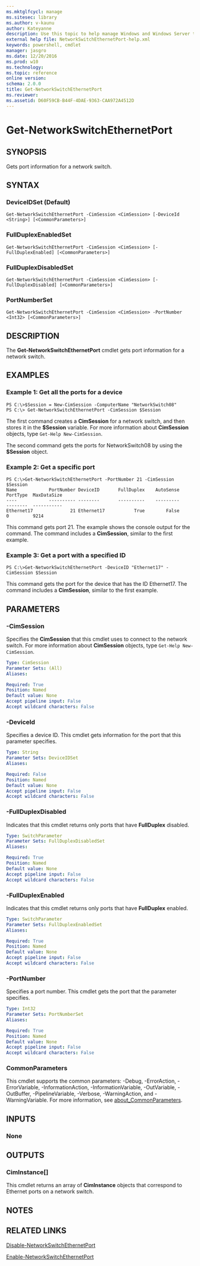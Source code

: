 ```yaml
---
ms.mktglfcycl: manage
ms.sitesec: library
ms.author: v-kaunu
author: Kateyanne
description: Use this topic to help manage Windows and Windows Server technologies with Windows PowerShell.
external help file: NetworkSwitchEthernetPort-help.xml
keywords: powershell, cmdlet
manager: jasgro
ms.date: 12/20/2016
ms.prod: w10
ms.technology: 
ms.topic: reference
online version: 
schema: 2.0.0
title: Get-NetworkSwitchEthernetPort
ms.reviewer:
ms.assetid: D60F59CB-B44F-4DAE-9363-CAA972A4512D
---
```


# Get-NetworkSwitchEthernetPort

## SYNOPSIS
Gets port information for a network switch.

## SYNTAX

### DeviceIDSet (Default)
```
Get-NetworkSwitchEthernetPort -CimSession <CimSession> [-DeviceId <String>] [<CommonParameters>]
```

### FullDuplexEnabledSet
```
Get-NetworkSwitchEthernetPort -CimSession <CimSession> [-FullDuplexEnabled] [<CommonParameters>]
```

### FullDuplexDisabledSet
```
Get-NetworkSwitchEthernetPort -CimSession <CimSession> [-FullDuplexDisabled] [<CommonParameters>]
```

### PortNumberSet
```
Get-NetworkSwitchEthernetPort -CimSession <CimSession> -PortNumber <Int32> [<CommonParameters>]
```

## DESCRIPTION
The **Get-NetworkSwitchEthernetPort** cmdlet gets port information for a network switch.

## EXAMPLES

### Example 1: Get all the ports for a device
```
PS C:\>$Session = New-CimSession -ComputerName "NetworkSwitch08"
PS C:\> Get-NetworkSwitchEthernetPort -CimSession $Session
```

The first command creates a **CimSession** for a network switch, and then stores it in the **$Session** variable.
For more information about **CimSession** objects, type `Get-Help New-CimSession`.

The second command gets the ports for NetworkSwitch08 by using the **$Session** object.

### Example 2: Get a specific port
```
PS C:\>Get-NetworkSwitchEthernetPort -PortNumber 21 -CimSession $Session
Name            PortNumber DeviceID       FullDuplex    AutoSense     PortType  MaxDataSize
----            ---------- --------       ----------    ---------     --------  -----------
Ethernet17              21 Ethernet17           True        False            0         9214
```

This command gets port 21.
The example shows the console output for the command.
The command includes a **CimSession**, similar to the first example.

### Example 3: Get a port with a specified ID
```
PS C:\>Get-NetworkSwitchEthernetPort -DeviceID "Ethernet17" -CimSession $Session
```

This command gets the port for the device that has the ID Ethernet17.
The command includes a **CimSession**, similar to the first example.

## PARAMETERS

### -CimSession
Specifies the **CimSession** that this cmdlet uses to connect to the network switch.
For more information about **CimSession** objects, type `Get-Help New-CimSession`.

```yaml
Type: CimSession
Parameter Sets: (All)
Aliases: 

Required: True
Position: Named
Default value: None
Accept pipeline input: False
Accept wildcard characters: False
```

### -DeviceId
Specifies a device ID.
This cmdlet gets information for the port that this parameter specifies.

```yaml
Type: String
Parameter Sets: DeviceIDSet
Aliases: 

Required: False
Position: Named
Default value: None
Accept pipeline input: False
Accept wildcard characters: False
```

### -FullDuplexDisabled
Indicates that this cmdlet returns only ports that have **FullDuplex** disabled.

```yaml
Type: SwitchParameter
Parameter Sets: FullDuplexDisabledSet
Aliases: 

Required: True
Position: Named
Default value: None
Accept pipeline input: False
Accept wildcard characters: False
```

### -FullDuplexEnabled
Indicates that this cmdlet returns only ports that have **FullDuplex** enabled.

```yaml
Type: SwitchParameter
Parameter Sets: FullDuplexEnabledSet
Aliases: 

Required: True
Position: Named
Default value: None
Accept pipeline input: False
Accept wildcard characters: False
```

### -PortNumber
Specifies a port number.
This cmdlet gets the port that the parameter specifies.

```yaml
Type: Int32
Parameter Sets: PortNumberSet
Aliases: 

Required: True
Position: Named
Default value: None
Accept pipeline input: False
Accept wildcard characters: False
```

### CommonParameters
This cmdlet supports the common parameters: -Debug, -ErrorAction, -ErrorVariable, -InformationAction, -InformationVariable, -OutVariable, -OutBuffer, -PipelineVariable, -Verbose, -WarningAction, and -WarningVariable. For more information, see [about_CommonParameters](https://go.microsoft.com/fwlink/?LinkID=113216).

## INPUTS

### None

## OUTPUTS

### CimInstance[]
This cmdlet returns an array of **CimInstance** objects that correspond to Ethernet ports on a network switch.

## NOTES

## RELATED LINKS

[Disable-NetworkSwitchEthernetPort](./Disable-NetworkSwitchEthernetPort.md)

[Enable-NetworkSwitchEthernetPort](./Enable-NetworkSwitchEthernetPort.md)

